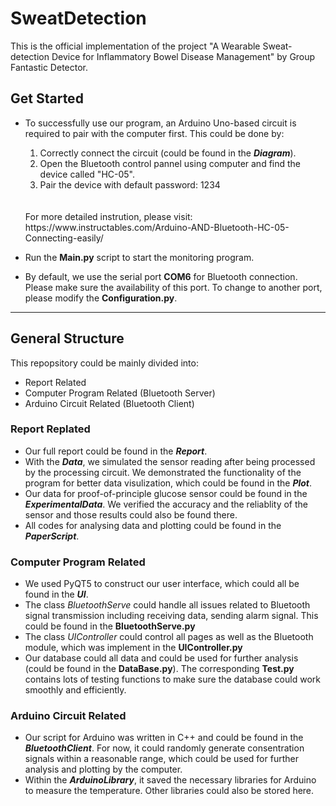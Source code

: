 # SweatDetection
This is the official implementation of the project "A Wearable Sweat-detection Device for Inflammatory Bowel Disease Management" by Group Fantastic Detector.

## Get Started
- To successfully use our program, an Arduino Uno-based circuit is required to pair with the computer first. This could be done by:

    1. Correctly connect the circuit (could be found in the ***Diagram***).
    2. Open the Bluetooth control pannel using computer and find the device called "HC-05".
    3. Pair the device with default password: 1234
    <br/>

    <br/>
    For more detailed instrution, please visit: https://www.instructables.com/Arduino-AND-Bluetooth-HC-05-Connecting-easily/
- Run the **Main.py** script to start the monitoring program.
- By default, we use the serial port **COM6** for Bluetooth connection. Please make sure the availability of this port. To change to another port, please modify the **Configuration.py**.
---
## General Structure
This repopsitory could be mainly divided into:
- Report Related
- Computer Program Related (Bluetooth Server)
- Arduino Circuit Related (Bluetooth Client)

### Report Replated
- Our full report could be found in the ***Report***.
- With the ***Data***, we simulated the sensor reading after being processed by the processing circuit. We demonstrated the functionality of the program for better data visulization, which could be found in the ***Plot***.
- Our data for proof-of-principle glucose sensor could be found in the ***ExperimentalData***. We verified the accuracy and the reliablity of the sensor and those results could also be found there.
- All codes for analysing data and plotting could be found in the ***PaperScript***.

### Computer Program Related
- We used PyQT5 to construct our user interface, which could all be found in the ***UI***.
- The class *BluetoothServe* could handle all issues related to Bluetooth signal transmission including receiving data, sending alarm signal. This could be found in the **BluetoothServe.py**
- The class *UIController* could control all pages as well as the Bluetooth module, which was implement in the **UIController.py**
- Our database could all data and could be used for further analysis (could be found in the **DataBase.py**). The corresponding **Test.py** contains lots of testing functions to make sure the database could work smoothly and efficiently.

### Arduino Circuit Related
- Our script for Arduino was written in C++ and could be found in the ***BluetoothClient***. For now, it could randomly generate consentration signals within a reasonable range, which could be used for further analysis and plotting by the computer.
- Within the ***ArduinoLibrary***, it saved the necessary libraries for Arduino to measure the temperature. Other libraries could also be stored here.
